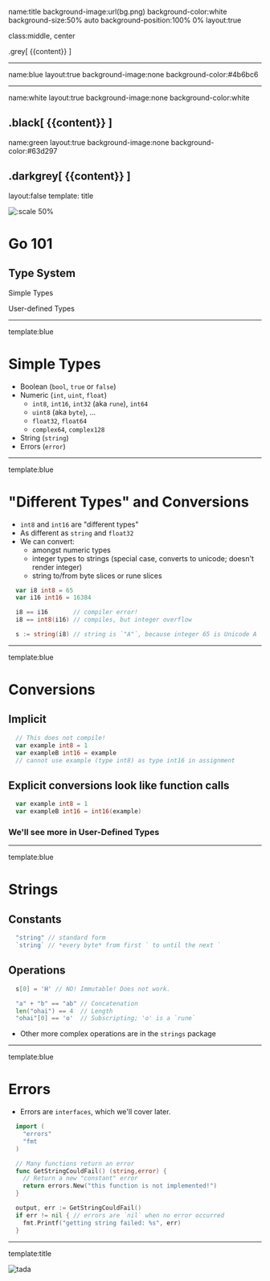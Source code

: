 name:title
background-image:url(bg.png)
background-color:white
background-size:50% auto
background-position:100% 0%
layout:true

class:middle, center

.grey[
{{content}}
]

---
name:blue
layout:true
background-image:none
background-color:#4b6bc6

---
name:white
layout:true
background-image:none
background-color:white

.black[
{{content}}
]
---
name:green
layout:true
background-image:none
background-color:#63d297

.darkgrey[
{{content}}
]
---
layout:false
template: title

![:scale 50%](slack.png)

# Go 101

## Type System

Simple Types

User-defined Types

---
template:blue

# Simple Types

* Boolean (`bool`, `true` or `false`)
* Numeric (`int`, `uint`, `float`)
  * `int8`, `int16`, `int32` (aka `rune`), `int64`
  * `uint8` (aka `byte`), …
  * `float32`, `float64`
  * `complex64`, `complex128`
* String (`string`)
* Errors (`error`)

---
template:blue

# "Different Types" and Conversions

* `int8` and `int16` are "different types"
* As different as `string` and `float32`
* We can convert:
  * amongst numeric types
  * integer types to strings (special case, converts to unicode; doesn't render integer)
  * string to/from byte slices or rune slices

```go
  var i8 int8 = 65
  var i16 int16 = 16384

  i8 == i16       // compiler error!
  i8 == int8(i16) // compiles, but integer overflow 

  s := string(i8) // string is `"A"`, because integer 65 is Unicode A
```

---
template:blue

# Conversions

## Implicit

```go
  // This does not compile!
  var example int8 = 1
  var exampleB int16 = example
  // cannot use example (type int8) as type int16 in assignment
```

## Explicit conversions look like function calls

```go
  var example int8 = 1
  var exampleB int16 = int16(example)
```

### We'll see more in User-Defined Types

---
template:blue

# Strings

## Constants

```go
  "string" // standard form
  `string` // *every byte* from first ` to until the next `
```

## Operations

```go
  s[0] = 'H' // NO! Immutable! Does not work.

  "a" + "b" == "ab" // Concatenation
  len("ohai") == 4  // Length
  "ohai"[0] == 'o'  // Subscripting; 'o' is a `rune`
```

* Other more complex operations are in the `strings` package

---
template:blue

# Errors

* Errors are `interfaces`, which we'll cover later.

```go
  import (
    "errors"
    "fmt
  )

  // Many functions return an error
  func GetStringCouldFail() (string,error) {
    // Return a new "constant" error
    return errors.New("this function is not implemented!")
  }

  output, err := GetStringCouldFail()
  if err != nil { // errors are `nil` when no error occurred
    fmt.Printf("getting string failed: %s", err)
  }
```

---
template:title

![tada](tada.png)
